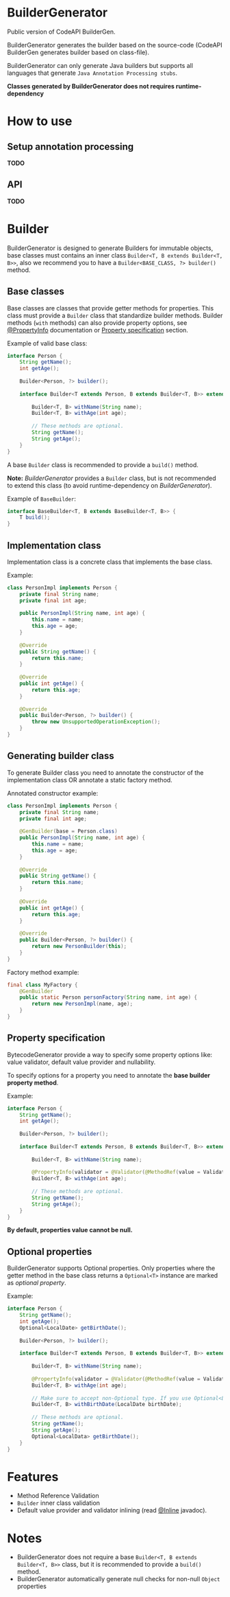 # BuilderGenerator

Public version of CodeAPI BuilderGen.

BuilderGenerator generates the builder based on the source-code (CodeAPI BuilderGen generates builder based on class-file).

BuilderGenerator can only generate Java builders but supports all languages that generate `Java Annotation Processing stubs`.

**Classes generated by BuilderGenerator does not requires runtime-dependency**

# How to use

## Setup annotation processing

**TODO**

## API

**TODO**

# Builder

BuilderGenerator is designed to generate Builders for immutable objects, base classes must contains an inner class `Builder<T, B extends Builder<T, B>>`, also we recommend you to have a `Builder<BASE_CLASS, ?> builder()` method.

## Base classes

Base classes are classes that provide getter methods for properties. This class must provide a `Builder` class that standardize builder methods. Builder methods (`with` methods) can also provide property options, see [@PropertyInfo](https://github.com/JonathanxD/BuilderGenerator/blob/master/src/main/java/com/github/jonathanxd/buildergenerator/annotation/PropertyInfo.java) documentation or [Property specification](#property-specification) section.

Example of valid base class:

```java
interface Person {
    String getName();
    int getAge();
    
    Builder<Person, ?> builder();
    
    interface Builder<T extends Person, B extends Builder<T, B>> extends com.myproject.BaseBuilder<T, B> {
        
        Builder<T, B> withName(String name);
        Builder<T, B> withAge(int age);
        
        // These methods are optional.
        String getName();
        String getAge();
    }
}
```

A base `Builder` class is recommended to provide a `build()` method. 

**Note:** *BuilderGenerator* provides a `Builder` class, but is not recommended to extend this class (to avoid runtime-dependency on *BuilderGenerator*).

Example of `BaseBuilder`:

```java
interface BaseBuilder<T, B extends BaseBuilder<T, B>> {
    T build();   
}
```

## Implementation class

Implementation class is a concrete class that implements the base class.

Example:
 
```java
class PersonImpl implements Person {
    private final String name;
    private final int age;
    
    public PersonImpl(String name, int age) {
        this.name = name;
        this.age = age;
    }
    
    @Override
    public String getName() {
        return this.name;
    }
    
    @Override
    public int getAge() {
        return this.age;
    }
    
    @Override
    public Builder<Person, ?> builder() {
        throw new UnsupportedOperationException();
    }
}
```

## Generating builder class

To generate Builder class you need to annotate the constructor of the implementation class OR annotate a static factory method.

Annotated constructor example:
```java
class PersonImpl implements Person {
    private final String name;
    private final int age;
    
    @GenBuilder(base = Person.class)
    public PersonImpl(String name, int age) {
        this.name = name;
        this.age = age;
    }
    
    @Override
    public String getName() {
        return this.name;
    }
    
    @Override
    public int getAge() {
        return this.age;
    }
    
    @Override
    public Builder<Person, ?> builder() {
        return new PersonBuilder(this);
    }
}
```

Factory method example:
```java
final class MyFactory {
    @GenBuilder
    public static Person personFactory(String name, int age) {
        return new PersonImpl(name, age);
    }
}
```

## Property specification

BytecodeGenerator provide a way to specify some property options like: value validator, default value provider and nullability.

To specify options for a property you need to annotate the **base builder property method**.

Example:

```java
interface Person {
    String getName();
    int getAge();
    
    Builder<Person, ?> builder();
    
    interface Builder<T extends Person, B extends Builder<T, B>> extends com.myproject.BaseBuilder<T, B> {
        
        Builder<T, B> withName(String name);
        
        @PropertyInfo(validator = @Validator(@MethodRef(value = Validators.class, name = "positiveInt")))
        Builder<T, B> withAge(int age);
        
        // These methods are optional.
        String getName();
        String getAge();
    }
}
```

**By default, properties value cannot be null.**

## Optional properties

BuilderGenerator supports Optional properties. Only properties where the getter method in the base class returns a `Optional<T>` instance are marked as *optional property*.

Example:
```java
interface Person {
    String getName();
    int getAge();
    Optional<LocalDate> getBirthDate();
    
    Builder<Person, ?> builder();
    
    interface Builder<T extends Person, B extends Builder<T, B>> extends com.myproject.BaseBuilder<T, B> {
        
        Builder<T, B> withName(String name);
        
        @PropertyInfo(validator = @Validator(@MethodRef(value = Validators.class, name = "positiveInt")))
        Builder<T, B> withAge(int age);
        
        // Make sure to accept non-Optional type. If you use Optional<LocalData> BuilderGenerator will not mark the property as 'optional property'.
        Builder<T, B> withBirthDate(LocalDate birthDate);
        
        // These methods are optional.
        String getName();
        String getAge();
        Optional<LocalData> getBirthDate();
    }
}
```

# Features

- Method Reference Validation
- `Builder` inner class validation
- Default value provider and validator inlining (read [@Inline](https://github.com/JonathanxD/BuilderGenerator/blob/master/src/main/java/com/github/jonathanxd/buildergenerator/annotation/Inline.java) javadoc).

# Notes

- BuilderGenerator does not require a base `Builder<T, B extends Builder<T, B>>` class, but it is recommended to provide a `build()` method.
- BuilderGenerator automatically generate null checks for non-null `Object` properties 